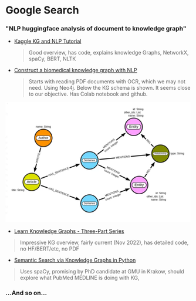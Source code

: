 # Google Search

### "NLP huggingface analysis of document to knowledge graph"
- [Kaggle KG and NLP Tutorial](https://www.kaggle.com/code/pavansanagapati/knowledge-graph-nlp-tutorial-bert-spacy-nltk/notebook) 
  > Good overview, has code, explains knowledge Graphs, NetworkX, spaCy, BERT, NLTK

- [Construct a biomedical knowledge graph with NLP](https://towardsdatascience.com/construct-a-biomedical-knowledge-graph-with-nlp-1f25eddc54a0)

  > Starts with reading PDF documents with OCR, which we may not need. Using Neo4j. Below the KG schema is shown. It seems close to our objective. Has Colab notebook and github. 

![Biomedical graph schema](./Biomedical-Graph-Schema.png)

- [Learn Knowledge Graphs - Three-Part Series](https://medium.com/@preeti.chauhan8/lets-learn-a-z-of-knowledge-graphs-one-step-at-a-time-part-1-introduction-to-basic-concepts-e17d821fb38c) 

> Impressive KG overview, fairly current (Nov 2022), has detailed code, no HF/BERT/etc, no PDF

- [Semantic Search via Knowledge Graphs in Python](https://medium.com/mlearning-ai/semantic-search-via-knowledge-graphs-cc9da99dab4d)

> Uses spaCy, promising by PhD candidate at GMU in Krakow, should explore what PubMed MEDLINE is doing with KG, 

### ...And so on... 

